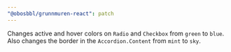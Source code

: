 ```yaml
---
"@obosbbl/grunnmuren-react": patch
---
```


Changes active and hover colors on `Radio` and `Checkbox` from `green` to `blue`. Also changes the border in the `Accordion.Content` from `mint` to `sky`.
